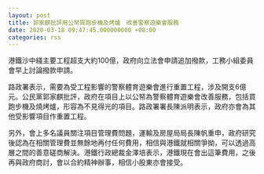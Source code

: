 ```yaml
---
layout: post
title: 郭家麒批評用公帑買跑步機及烤爐　改善警察遊樂會服務
date: 2020-03-18 09:47:45.000000000 +08:00
categories: rss
---
```


港鐵沙中綫主要工程超支大約100億，政府向立法會申請追加撥款，工務小組委員會早上討論撥款申請。

路政署表示，需要為受工程影響的警察體育遊樂會進行重置工程，涉及開支6億元。公民黨郭家麒批評，政府在項目上以公帑為警察體育遊樂會改善服務，包括買跑步機及燒烤爐，形容為不見得光的項目。路政署署長陳派明表示，政府亦會為其他受影響項目作重置工程。

另外，會上多名議員關注項目管理費問題，運輸及房屋局局長陳帆重申，政府研究後認為在相關管理費並無餘地再付任何費用，相信與港鐵就相關爭拗，可以透過高層之間的善意磋商解決。港鐵行政總裁金澤培表示，港鐵現在會出這筆費用，之後再與政府商討，會以合約精神辦事，相信小股東亦會接受。
